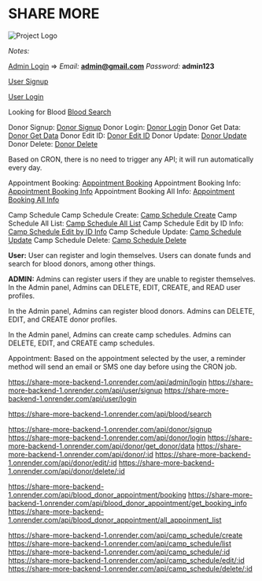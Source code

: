 # SHARE MORE

![Project Logo](https://i.ibb.co/qYGCxnf/logo5.png)

*Notes:*

[Admin Login](https://share-more-backend-1.onrender.com/api/admin/login) => *Email:* **admin@gmail.com** *Password:* **admin123**

[User Signup](https://share-more-backend-1.onrender.com/api/user/signup) 

[User Login](https://share-more-backend-1.onrender.com/api/user/login) 

Looking for Blood [Blood Search](https://share-more-backend-1.onrender.com/api/blood/search)

Donor Signup: [Donor Signup](https://share-more-backend-1.onrender.com/api/donor/signup)
Donor Login: [Donor Login](https://share-more-backend-1.onrender.com/api/donor/login)
Donor Get Data: [Donor Get Data](https://share-more-backend-1.onrender.com/api/donor/get_donor/data)
Donor Edit ID: [Donor Edit ID](https://share-more-backend-1.onrender.com/api/donor/:id)
Donor Update: [Donor Update](https://share-more-backend-1.onrender.com/api/donor/edit/:id)
Donor Delete: [Donor Delete](https://share-more-backend-1.onrender.com/api/donor/delete/:id)

Based on CRON, there is no need to trigger any API; it will run automatically every day.

Appointment Booking: [Appointment Booking](https://share-more-backend-1.onrender.com/api/blood_donor_appointment/booking)
Appointment Booking Info: [Appointment Booking Info](https://share-more-backend-1.onrender.com/api/blood_donor_appointment/get_booking_info)
Appointment Booking All Info: [Appointment Booking All Info](https://share-more-backend-1.onrender.com/api/blood_donor_appointment/all_appoinment_list)

Camp Schedule
Camp Schedule Create: [Camp Schedule Create](https://share-more-backend-1.onrender.com/api/camp_schedule/create)
Camp Schedule All List: [Camp Schedule All List](https://share-more-backend-1.onrender.com/api/camp_schedule/list)
Camp Schedule Edit by ID Info: [Camp Schedule Edit by ID Info](https://share-more-backend-1.onrender.com/api/camp_schedule/:id)
Camp Schedule Update: [Camp Schedule Update](https://share-more-backend-1.onrender.com/api/camp_schedule/edit/:id)
Camp Schedule Delete: [Camp Schedule Delete](https://share-more-backend-1.onrender.com/api/camp_schedule/delete/:id)

**User:**
User can register and login themselves. 
Users can donate funds and search for blood donors, among other things.

**ADMIN:** 
Admins can register users if they are unable to register themselves.
In the Admin panel, Admins can DELETE, EDIT, CREATE, and READ user profiles.

In the Admin panel, Admins can register blood donors.
Admins can DELETE, EDIT, and CREATE donor profiles.

In the Admin panel, Admins can create camp schedules.
Admins can DELETE, EDIT, and CREATE camp schedules.

Appointment: Based on the appointment selected by the user, a reminder method will send an email or SMS one day before using the CRON job.

https://share-more-backend-1.onrender.com/api/admin/login
https://share-more-backend-1.onrender.com/api/user/signup
https://share-more-backend-1.onrender.com/api/user/login

https://share-more-backend-1.onrender.com/api/blood/search

https://share-more-backend-1.onrender.com/api/donor/signup
https://share-more-backend-1.onrender.com/api/donor/login
https://share-more-backend-1.onrender.com/api/donor/get_donor/data
https://share-more-backend-1.onrender.com/api/donor/:id
https://share-more-backend-1.onrender.com/api/donor/edit/:id
https://share-more-backend-1.onrender.com/api/donor/delete/:id

https://share-more-backend-1.onrender.com/api/blood_donor_appointment/booking
https://share-more-backend-1.onrender.com/api/blood_donor_appointment/get_booking_info
https://share-more-backend-1.onrender.com/api/blood_donor_appointment/all_appoinment_list

https://share-more-backend-1.onrender.com/api/camp_schedule/create
https://share-more-backend-1.onrender.com/api/camp_schedule/list
https://share-more-backend-1.onrender.com/api/camp_schedule/:id
https://share-more-backend-1.onrender.com/api/camp_schedule/edit/:id
https://share-more-backend-1.onrender.com/api/camp_schedule/delete/:id

